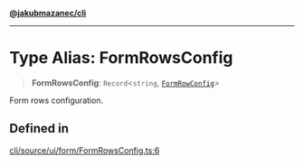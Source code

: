 [**@jakubmazanec/cli**](../README.md)

---

# Type Alias: FormRowsConfig

> **FormRowsConfig**: `Record`\<`string`, [`FormRowConfig`](FormRowConfig.md)\>

Form rows configuration.

## Defined in

[cli/source/ui/form/FormRowsConfig.ts:6](https://github.com/jakubmazanec/tools/blob/077fa4993ebe623b1c463499cc41912353ae6eb1/packages/cli/source/ui/form/FormRowsConfig.ts#L6)
